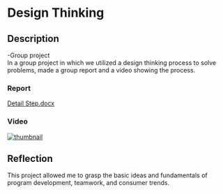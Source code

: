 # Design Thinking

## Description
-Group project<br>
In a group project in which we utilized a design thinking process to solve problems, made a group report and a video showing the process.

### Report
[Detail Step.docx](https://github.com/jun9187/designThinking/files/13503831/Detail.Step.docx)

### Video
[![thumbnail](https://github.com/jun9187/designThinking/assets/150773849/b93f87c8-abf7-4b54-baa3-963caa216803)](https://drive.google.com/file/d/1DsnIHB24717E2Z2l9k4AoNSNxLvFMJ3M/view?usp=sharing)

## Reflection
This project allowed me to grasp the basic ideas and fundamentals of program development, teamwork, and consumer trends.
